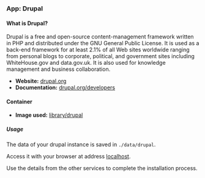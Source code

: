 ### App: Drupal

#### What is Drupal?

Drupal is a free and open-source content-management framework written in PHP and distributed under the GNU General Public License. It is used as a back-end framework for at least 2.1% of all Web sites worldwide ranging from personal blogs to corporate, political, and government sites including WhiteHouse.gov and data.gov.uk. It is also used for knowledge management and business collaboration.

* **Website:** [drupal.org](https://www.drupal.org)
* **Documentation:** [drupal.org/developers](https://www.drupal.org/developers)

#### Container

* **Image used:** [library/drupal](https://hub.docker.com/_/drupal/)

##### Usage

The data of your drupal instance is saved in `./data/drupal`.

Access it with your browser at address [localhost](http://localhost).

Use the details from the other services to complete the installation process.